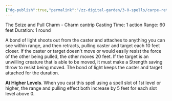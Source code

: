 ```yaml
---
{"dg-publish":true,"permalink":"/zz-digital-garden/3-0-spells/carpe-retractum/"}
---
```


The Seize and Pull Charm - Charm cantrip 
Casting Time: 1 action 
Range: 60 feet 
Duration: 1 round 

A bond of light shoots out from the caster and attaches to anything you can see within range, and then retracts, pulling caster and target each 10 feet closer. If the caster or target doesn't move or would easily resist the force of the other being pulled, the other moves 20 feet. If the target is an unwilling creature that is able to be moved, it must make a Strength saving throw to resist being moved. The bond of light keeps the caster and target attached for the duration. 

**At Higher Levels**. When you cast this spell using a spell slot of 1st level or higher, the range and pulling effect both increase by 5 feet for each slot level above 0.